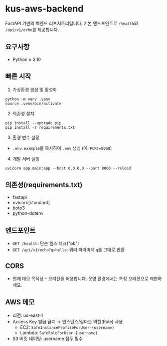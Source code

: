 # kus-aws-backend

FastAPI 기반의 백엔드 리포지토리입니다. 기본 엔드포인트로 `/health`와 `/api/v1/echo`를 제공합니다.

## 요구사항
- Python ≥ 3.10

## 빠른 시작
1) 가상환경 생성 및 활성화
```
python -m venv .venv
source .venv/bin/activate
```

2) 의존성 설치
```
pip install --upgrade pip
pip install -r requirements.txt
```

3) 환경 변수 설정
- `.env.example`를 복사하여 `.env` 생성 (예: `PORT=8000`)

4) 개발 서버 실행
```
uvicorn app.main:app --host 0.0.0.0 --port 8000 --reload
```

## 의존성(requirements.txt)
- fastapi
- uvicorn[standard]
- boto3
- python-dotenv

## 엔드포인트
- `GET /health`: 단순 헬스 체크("ok")
- `GET /api/v1/echo?q=hello`: 쿼리 파라미터 `q`를 그대로 반환

## CORS
- 현재 데모 목적상 `*` 오리진을 허용합니다. 운영 환경에서는 특정 오리진으로 제한하세요.

## AWS 메모
- 리전: us-east-1
- Access Key 발급 금지 → 인스턴스/람다는 역할(Role) 사용
  - EC2: `SafeInstanceProfileForUser-{username}`
  - Lambda: `SafeRoleForUser-{username}`
- S3 버킷 네이밍: username 접두 필수
